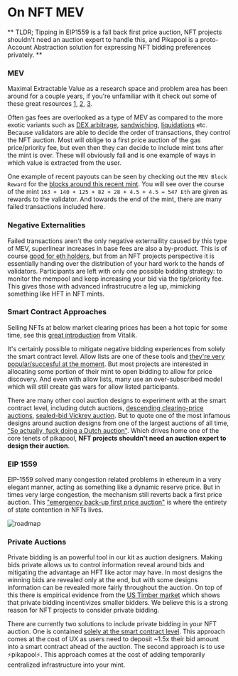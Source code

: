# On NFT MEV

** TLDR; Tipping in EIP1559 is a fall back first price auction, NFT projects shouldn't need an auction expert to handle this, and Pikapool is a proto-Account Abstraction solution for expressing NFT bidding preferences privately. **

### MEV

Maximal Extractable Value as a research space and problem area has been around for a couple years, if you're unfamiliar with it check out some of these great resources [1](https://www.flashbots.net/#ec162c79202f4983a80a29b221970ec1), [2](https://arxiv.org/abs/1904.05234), [3](https://blog.shutter.network/what-the-heck-is-miner-extractable-value-a-series-about-mev-basics/).

Often gas fees are overlooked as a type of MEV as compared to the more exotic variants such as [DEX arbitrage](https://eigenphi-1.gitbook.io/classroom/mev-types/arbitrage), [sandwiching](https://eigenphi-1.gitbook.io/classroom/mev-types/sandwich-mev), [liquidations](https://eigenphi-1.gitbook.io/classroom/mev-types/liquidation) etc. Because validators are able to decide the order of transactions, they control the NFT auction. Most will oblige to a first price auction of the gas price/priority fee, but even then they can decide to include mint txns after the mint is over. These will obviously fail and is one example of ways in which value is extracted from the user. 

One example of recent payouts can be seen by checking out the `MEV Block Reward` for the [blocks around this recent mint](https://beaconcha.in/slot/5055601#overview). You will see over the course of the mint `163 + 140 + 125 + 82 + 28 + 4.5 + 4.5 = 547 Eth` are given as rewards to the validator. And towards the end of the mint, there are many failed transactions included here. 

### Negative Externalities

Failed transactions aren't the only negative externaility caused by this type of MEV, superlinear increases in base fees are also a by-product. This is of course [good for eth holders](https://ultrasound.money/), but from an NFT projects perspective it is essentially handing over the distribution of your hard work to the hands of validators. Participants are left with only one possible bidding strategy: to monitor the mempool and keep increasing your bid via the tip/priority fee. This gives those with advanced infrastrucutre a leg up, mimicking something like HFT in NFT mints.

### Smart Contract Approaches

Selling NFTs at below market clearing prices has been a hot topic for some time, see this [great introduction](https://vitalik.ca/general/2021/08/22/prices.html) from Vitalik.

It's certainly possible to mitigate negative bidding experiences from solely the smart contract level. Allow lists are one of these tools and [they're very popular/succesful at the moment](https://collective.xyz/blog/the-evolution-of-nft-allowlists-and-presale-minting). But most projects are interested in allocating some portion of their mint to open bidding to allow for price discovery. And even with allow lists, many use an over-subscribed model which will still create gas wars for allow listed participants. 

There are many other cool auction designs to experiment with at the smart contract level, including dutch auctions, [descending clearing-price auctions](https://a16zcrypto.com/nft-sales-market-clearing-gas-wars-auction-mechanism-design-for-builders/), [sealed-bid Vickrey auction](https://a16zcrypto.com/hidden-in-plain-sight-a-sneaky-solidity-implementation-of-a-sealed-bid-auction/). But to quote one of the most infamous designs around auction designs from one of the largest auctions of all time, ["So actually, fuck doing a Dutch auction"](https://mirror.xyz/0x3ae401F245034dAe25af1e2f9b9Bb8F006b1Dc6e/ErZMh-0TTwMrAKPJ1hlDcjvNfZvQ998G-B-oTS6BVQk). Which drives home one of the core tenets of pikapool, **NFT projects shouldn't need an auction expert to design their auction**.

### EIP 1559
EIP-1559 solved many congestion related problems in ethereum in a very elegant manner, acting as something like a dynamic reserve price. But in times very large congestion, the mechanism still reverts back a first price auction. This ["emergency back-up first price auction"](https://youtu.be/a9SB3uXR1qw?t=1604) is where the entirety of state contention in NFTs lives. 

![roadmap](/img/eip1559.jpg)

### Private Auctions

Private bidding is an powerful tool in our kit as auction designers. Making bids private allows us to control information reveal around bids and mitigating the advantage an HFT like actor may have. In most designs the winning bids are revealed only at the end, but with some designs information can be revealed more fairly throughout the auction. On top of this there is empirical evidence from the [US Timber market](http://web.mit.edu/athey/www/skewall.pdf) which shows that private bidding incentivizes smaller bidders. We believe this is a strong reason for NFT projects to consider private bidding. 


There are currently two solutions to include private bidding in your NFT auction. One is contained [solely at the smart contract level](https://a16zcrypto.com/hidden-in-plain-sight-a-sneaky-solidity-implementation-of-a-sealed-bid-auction/). This approach comes at the cost of UX as users need to deposit ~1.5x their bid amount into a smart contract ahead of the auction. The second approach is to use ⚡️pikapool⚡️. This approach comes at the cost of adding temporarily centralized infrastructure into your mint.